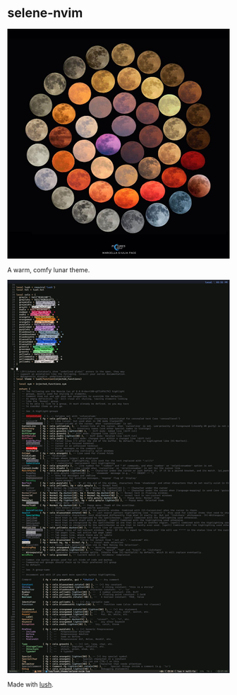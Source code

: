 # selene-nvim

![moons.jpg](assets/moons.jpg)

A warm, comfy lunar theme.

![selene.png](assets/selene.png)


Made with [lush](http://git.io/lush.nvim).
